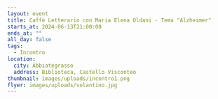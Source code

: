 ```yaml
---
layout: event
title: Caffè Letterario con Maria Elena Oldani - Tema "Alzheimer"
starts_at: 2024-06-13T21:00:00
ends_at: ""
all_day: false
tags:
  - Incontro
location:
  city: Abbiategrasso
  address: Biblioteca, Castello Visconteo
thumbnail: images/uploads/incontro1.png
flyer: images/uploads/volantino.jpg
---
```

